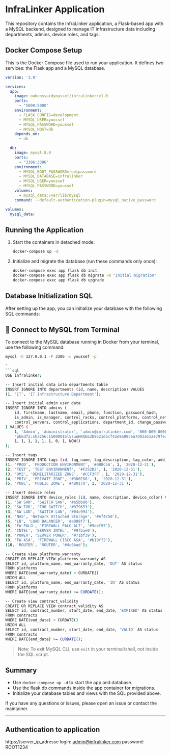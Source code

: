

# InfraLinker Application

This repository contains the InfraLinker application, a Flask-based app with a MySQL backend, designed to manage IT infrastructure data including departments, admins, device roles, and tags.

## Docker Compose Setup

This is the Docker Compose file used to run your application. It defines two services: the Flask app and a MySQL database.

```yaml
version: '3.8'

services:
  app:
    image: oubenssaidyoussef/infralinker:v1.0
    ports:
      - "5000:5000"
    environment:
      - FLASK_CONFIG=development
      - MYSQL_USER=youssef
      - MYSQL_PASSWORD=youssef
      - MYSQL_HOST=db
    depends_on:
      - db

  db:
    image: mysql:8.0
    ports:
      - "3306:3306"
    environment:
      - MYSQL_ROOT_PASSWORD=rootpassword
      - MYSQL_DATABASE=infralinker
      - MYSQL_USER=youssef
      - MYSQL_PASSWORD=youssef
    volumes:
      - mysql_data:/var/lib/mysql
    command: --default-authentication-plugin=mysql_native_password

volumes:
  mysql_data:
```

## Running the Application

1. Start the containers in detached mode:

   ```bash
   docker-compose up -d
   ```

2. Initialize and migrate the database (run these commands only once):

   ```bash
   docker-compose exec app flask db init
   docker-compose exec app flask db migrate -m "Initial migration"
   docker-compose exec app flask db upgrade
   ```

## Database Initialization SQL

After setting up the app, you can initialize your database with the following SQL commands:
## 🔌 Connect to MySQL from Terminal

To connect to the MySQL database running in Docker from your terminal, use the following command:

```bash
mysql -h 127.0.0.1 -P 3306 -u youssef -p

"
```sql
USE infralinker;

-- Insert initial data into departments table
INSERT IGNORE INTO departments (id, name, description) VALUES 
(1, 'IT', 'IT Infrastructure Department');

-- Insert initial admin user data
INSERT IGNORE INTO admins (
    id, firstname, lastname, email, phone, function, password_hash, 
    is_admin, is_manager, control_racks, control_platforms, control_networks, 
    control_servers, control_applications, department_id, change_password, last_seen
) VALUES (
    1, 'Admin', 'Administrator', 'admin@infralinker.com', '060-000-0006', 'Application Administrator', 
    'pbkdf2:sha256:150000$5l5suuHR$b63b9521dbcf42e9a89cea7d03a51ae79fe3748f381f0dc24ffc11fd8b3b7b2b', 
    1, 1, 1, 1, 1, 1, 0, 1, NOW()
);

-- Insert tags
INSERT IGNORE INTO tags (id, tag_name, tag_description, tag_color, add_by, add_date) VALUES 
(1, 'PROD', 'PRODUCTION ENVIRONMENT', '#0B8C5A', 1, '2020-12-31'),
(2, 'TEST', 'TEST ENVIRONMENT', '#F252D2', 1, '2020-12-31'),
(3, 'DMZ', 'DEMILITARIZED ZONE', '#CCF3FF', 1, '2020-12-31'),
(4, 'PRIV', 'PRIVATE ZONE', '#DD6E88', 1, '2020-12-31'),
(5, 'PUBL', 'PUBLIC ZONE', '#4B0170', 1, '2020-12-31');

-- Insert device roles
INSERT IGNORE INTO device_roles (id, name, description, device_color) VALUES
(1, 'SW SAN', 'SWITCH SAN', '#e5bb90'),
(2, 'SW TOR', 'TOR SWITCH', '#079653'),
(3, 'SW LAN', 'SWITCH LAN', '#04c994'),
(4, 'NAS', 'Network Attached Storage', '#ef4750'),
(5, 'LB', 'LOAD BALANCER', '#a088f7'),
(6, 'FW PALO', 'FIREWALL PALO ALT', '#9eef97'),
(7, 'INTEL', 'SERVER INTEL', '#9fbae0'),
(8, 'POWER', 'SERVER POWER', '#71bf39'),
(9, 'FW ASA', 'FIREWALL CISCO ASA', '#b19ff2'),
(10, 'ROUTER', 'ROUTER', '#4c6bad');

-- Create view platforms_warranty
CREATE OR REPLACE VIEW platforms_warranty AS
SELECT id, platform_name, end_warranty_date, 'OUT' AS status
FROM platforms 
WHERE DATE(end_warranty_date) < CURDATE()
UNION ALL
SELECT id, platform_name, end_warranty_date, 'IN' AS status
FROM platforms 
WHERE DATE(end_warranty_date) >= CURDATE();

-- Create view contract_validity
CREATE OR REPLACE VIEW contract_validity AS
SELECT id, contract_number, start_date, end_date, 'EXPIRED' AS status
FROM contracts 
WHERE DATE(end_date) < CURDATE()
UNION ALL
SELECT id, contract_number, start_date, end_date, 'VALID' AS status
FROM contracts 
WHERE DATE(end_date) >= CURDATE();
```

> Note: To exit MySQL CLI, use `exit` in your terminal/shell, not inside the SQL script.

## Summary

- Use `docker-compose up -d` to start the app and database.
- Use the flask db commands inside the app container for migrations.
- Initialize your database tables and views with the SQL provided above.

If you have any questions or issues, please open an issue or contact the maintainer.

---
## Authentication to application
https://server_ip_adresse login: admin@infralinker.com password: ROOT1234
